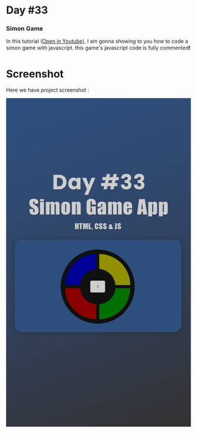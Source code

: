 # Day #33

### Simon Game
In this tutorial ([Open in Youtube](https://youtu.be/MC2WKQZJ2o4)),  I am gonna showing to you how to code a simon game with javascript. this game's javascript code is fully commented❗️

# Screenshot
Here we have project screenshot :

![screenshot](33-Screenshot.png)